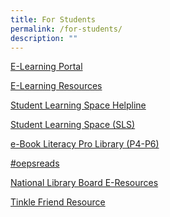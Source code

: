 ```yaml
---
title: For Students
permalink: /for-students/
description: ""
---
```

<p><a href="https://sites.google.com/view/oepshbl/home?pli=1&authuser=3">E-Learning Portal</a></p>
<p><a href="/hbl-support-for-parents/">E-Learning Resources</a></p>
<p><a href="/sls-helpline/">Student Learning Space Helpline</a></p>
<p><a href="https://vle.learning.moe.edu.sg/login">Student Learning Space (SLS)</a></p>
<p><a href="https://slz02.scholasticlearningzone.com/resources/dp-int/dist/#/login3/student/SGPY3JD">e-Book Literacy Pro Library (P4-P6)</a></p>
<p><a href="https://padlet.com/operaestateprisch/oepsreads-7nbg5tn5wx8cpydc">#oepsreads</a></p>
<p><a href="https://schoolibrary.spydus.com.sg/eresourcespri/cgi-bin/spydus.exe/MSGTRN/WPAC/HOME">National Library Board E-Resources</a></p>
<p><a href="/tinkle-friend-resource/">Tinkle Friend Resource</a></p>